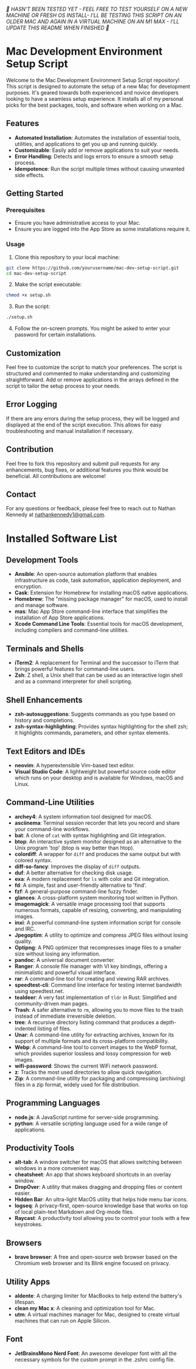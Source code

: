 _🚨 HASN'T BEEN TESTED YET - FEEL FREE TO TEST YOURSELF ON A NEW MACHINE OR FRESH OS INSTALL- I'LL BE TESTING THIS SCRIPT ON AN OLDER MAC AND AGAIN IN A VIRTUAL MACHINE ON AN M1 MAX - I'LL UPDATE THIS README WHEN FINISHED 🚨_

# Mac Development Environment Setup Script

Welcome to the Mac Development Environment Setup Script repository! This script is designed to automate the setup of a new Mac for development purposes. It's geared towards both experienced and novice developers looking to have a seamless setup experience. It installs all of my personal picks for the best packages, tools, and software when working on a Mac.

## Features

- **Automated Installation**: Automates the installation of essential tools, utilities, and applications to get you up and running quickly.
- **Customizable**: Easily add or remove applications to suit your needs.
- **Error Handling**: Detects and logs errors to ensure a smooth setup process.
- **Idempotence**: Run the script multiple times without causing unwanted side effects.

## Getting Started

### Prerequisites

- Ensure you have administrative access to your Mac.
- Ensure you are logged into the App Store as some installations require it.

### Usage

1. Clone this repository to your local machine:

```bash
git clone https://github.com/yourusername/mac-dev-setup-script.git
cd mac-dev-setup-script
```

2. Make the script executable:

```bash
chmod +x setup.sh
```

3. Run the script:

```bash
./setup.sh
```

4. Follow the on-screen prompts. You might be asked to enter your password for certain installations.

## Customization

Feel free to customize the script to match your preferences. The script is structured and commented to make understanding and customizing straightforward. Add or remove applications in the arrays defined in the script to tailor the setup process to your needs.

## Error Logging

If there are any errors during the setup process, they will be logged and displayed at the end of the script execution. This allows for easy troubleshooting and manual installation if necessary.

## Contribution

Feel free to fork this repository and submit pull requests for any enhancements, bug fixes, or additional features you think would be beneficial. All contributions are welcome!

## Contact

For any questions or feedback, please feel free to reach out to Nathan Kennedy at nathankennedy1@gmail.com.

# Installed Software List

## Development Tools

- **Ansible**: An open-source automation platform that enables infrastructure as code, task automation, application deployment, and encryption.
- **Cask**: Extension for Homebrew for installing macOS native applications.
- **Homebrew**: The "missing package manager" for macOS, used to install and manage software.
- **mas**: Mac App Store command-line interface that simplifies the installation of App Store applications.
- **Xcode Command Line Tools**: Essential tools for macOS development, including compilers and command-line utilities.

## Terminals and Shells

- **iTerm2**: A replacement for Terminal and the successor to iTerm that brings powerful features for command-line users.
- **Zsh**: Z shell, a Unix shell that can be used as an interactive login shell and as a command interpreter for shell scripting.

## Shell Enhancements

- **zsh-autosuggestions**: Suggests commands as you type based on history and completions.
- **zsh-syntax-highlighting**: Provides syntax highlighting for the shell zsh; it highlights commands, parameters, and other syntax elements.

## Text Editors and IDEs

- **neovim**: A hyperextensible Vim-based text editor.
- **Visual Studio Code**: A lightweight but powerful source code editor which runs on your desktop and is available for Windows, macOS and Linux.

## Command-Line Utilities

- **archey4**: A system information tool designed for macOS.
- **asciinema**: Terminal session recorder that lets you record and share your command-line workflows.
- **bat**: A clone of `cat` with syntax highlighting and Git integration.
- **btop**: An interactive system monitor designed as an alternative to the Unix program 'top' (btop is way better than htop).
- **colordiff**: A wrapper for `diff` and produces the same output but with colored syntax.
- **diff-so-fancy**: Improves the display of `diff` outputs.
- **duf**: A better alternative for checking disk usage.
- **exa**: A modern replacement for `ls` with color and Git integration.
- **fd**: A simple, fast and user-friendly alternative to 'find'.
- **fzf**: A general-purpose command-line fuzzy finder.
- **glances**: A cross-platform system monitoring tool written in Python.
- **imagemagick**: A versatile image processing tool that supports numerous formats, capable of resizing, converting, and manipulating images.
- **inxi**: A powerful command-line system information script for console and IRC.
- **Jpegoptim**: A utility to optimize and compress JPEG files without losing quality.
- **Optipng**: A PNG optimizer that recompresses image files to a smaller size without losing any information.
- **pandoc**: A universal document converter.
- **Ranger**: A console file manager with VI key bindings, offering a minimalistic and powerful visual interface.
- **rar**: A command-line tool for creating and viewing RAR archives.
- **speedtest-cli**: Command line interface for testing internet bandwidth using speedtest.net.
- **tealdeer**: A very fast implementation of `tldr` in Rust: Simplified and community-driven man pages.
- **Trash**: A safer alternative to `rm`, allowing you to move files to the trash instead of immediate irreversible deletion.
- **tree**: A recursive directory listing command that produces a depth-indented listing of files.
- **Unar**: A command-line utility for extracting archives, known for its support of multiple formats and its cross-platform compatibility.
- **Webp**: A command-line tool to convert images to the WebP format, which provides superior lossless and lossy compression for web images.
- **wifi-password**: Shows the current WiFi network password.
- **z**: Tracks the most used directories to allow quick navigation.
- **Zip**: A command-line utility for packaging and compressing (archiving) files in a zip format, widely used for file distribution.

## Programming Languages

- **node.js**: A JavaScript runtime for server-side programming.
- **python**: A versatile scripting language used for a wide range of applications.

## Productivity Tools

- **alt-tab**: A window switcher for macOS that allows switching between windows in a more convenient way.
- **cheatsheet**: An app that shows keyboard shortcuts in an overlay window.
- **DropOver**: A utility that makes dragging and dropping files or content easier.
- **Hidden Bar**: An ultra-light MacOS utility that helps hide menu bar icons.
- **logseq**: A privacy-first, open-source knowledge base that works on top of local plain-text Markdown and Org-mode files.
- **Raycast**: A productivity tool allowing you to control your tools with a few keystrokes.

## Browsers

- **brave browser**: A free and open-source web browser based on the Chromium web browser and its Blink engine focused on privacy.

## Utility Apps

- **aldente**: A charging limiter for MacBooks to help extend the battery's lifespan.
- **clean my Mac x**: A cleaning and optimization tool for Mac.
- **utm**: A virtual machines manager for Mac, designed to create virtual machines that can run on Apple Silicon.

## Font

- **JetBrainsMono Nerd Font**: An awesome developer font with all the necessary symbols for the custom prompt in the .zshrc config file.
